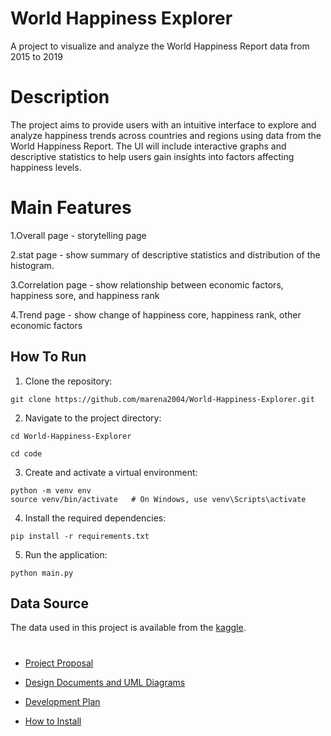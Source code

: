 # World Happiness Explorer
A project to visualize and analyze the World Happiness Report data from 2015 to 2019

# Description
The project aims to provide users with an intuitive interface to explore and analyze happiness trends across countries and regions using data from the World Happiness Report. The UI will include interactive graphs and descriptive statistics to help users gain insights into factors affecting happiness levels.
# Main Features
1.Overall page - storytelling page

2.stat page - show summary of descriptive statistics and distribution of the histogram.
   
3.Correlation page - show relationship between economic factors, happiness sore, and happiness rank

4.Trend page - show change of happiness core, happiness rank, other economic factors

## How To Run

1. Clone the repository:
```
git clone https://github.com/marena2004/World-Happiness-Explorer.git
```
2. Navigate to the project directory:
```
cd World-Happiness-Explorer
```
```
cd code
```
3. Create and activate a virtual environment:
```
python -m venv env
source venv/bin/activate   # On Windows, use venv\Scripts\activate
```
4. Install the required dependencies:
```
pip install -r requirements.txt
```
5. Run the application:
```
python main.py
```
## Data Source

The data used in this project is available from the [kaggle](https://www.kaggle.com/datasets/unsdsn/world-happiness/data).
#
- [Project Proposal](https://docs.google.com/document/d/1rYwh0XBd-xGEB_jBEmg6fCAKouZa63JLnUs3-XdLAMI/edit?usp=sharing)

- [Design Documents and UML Diagrams](https://github.com/marena2004/World-Happiness-Explorer/wiki/Design-Documents-and-UML-Diagrams)

- [Development Plan](https://github.com/marena2004/World-Happiness-Explorer/wiki/Development-Plan)

- [How to Install](https://github.com/marena2004/World-Happiness-Explorer/wiki/How-to-Install)
